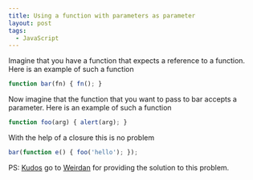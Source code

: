 ```yaml
---
title: Using a function with parameters as parameter
layout: post
tags:
  - JavaScript
---
```

Imagine that you have a function that expects a reference to a function. Here is an example of such a function

```javascript
function bar(fn) { fn(); }
```

Now imagine that the function that you want to pass to bar accepts a parameter. Here is an example of such a function

```javascript
function foo(arg) { alert(arg); }
```

With the help of a closure this is no problem

```javascript
bar(function e() { foo('hello'); });
```

PS: [Kudos](http://forums.devnetwork.net/viewtopic.php?t=46561) go to [Weirdan](http://forums.devnetwork.net/profile.php?mode=viewprofile&u=7815) for providing the solution to this problem.
